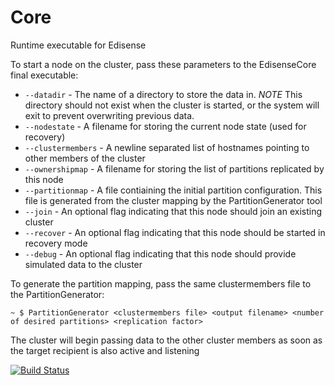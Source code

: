 Core
====

Runtime executable for Edisense

To start a node on the cluster, pass these parameters to the EdisenseCore final executable:
* `--datadir` - The name of a directory to store the data in.  *NOTE* This directory should not exist when the cluster is started, or the system will exit to prevent overwriting previous data.
* `--nodestate` - A filename for storing the current node state (used for recovery)
* `--clustermembers` - A newline separated list of hostnames pointing to other members of the cluster
* `--ownershipmap` - A filename for storing the list of partitions replicated by this node
* `--partitionmap` - A file contiaining the initial partition configuration.  This file is generated from the cluster mapping by the PartitionGenerator tool
* `--join` - An optional flag indicating that this node should join an existing cluster
* `--recover` - An optional flag indicating that this node should be started in recovery mode
* `--debug` - An optional flag indicating that this node should provide simulated data to the cluster
 
To generate the partition mapping, pass the same clustermembers file to the PartitionGenerator:

`~ $ PartitionGenerator <clustermembers file> <output filename> <number of desired partitions> <replication factor>`

The cluster will begin passing data to the other cluster members as soon as the target recipient is also active and listening

[![Build Status](https://travis-ci.org/Edisense/Core.svg)](https://travis-ci.org/Edisense/Core)
